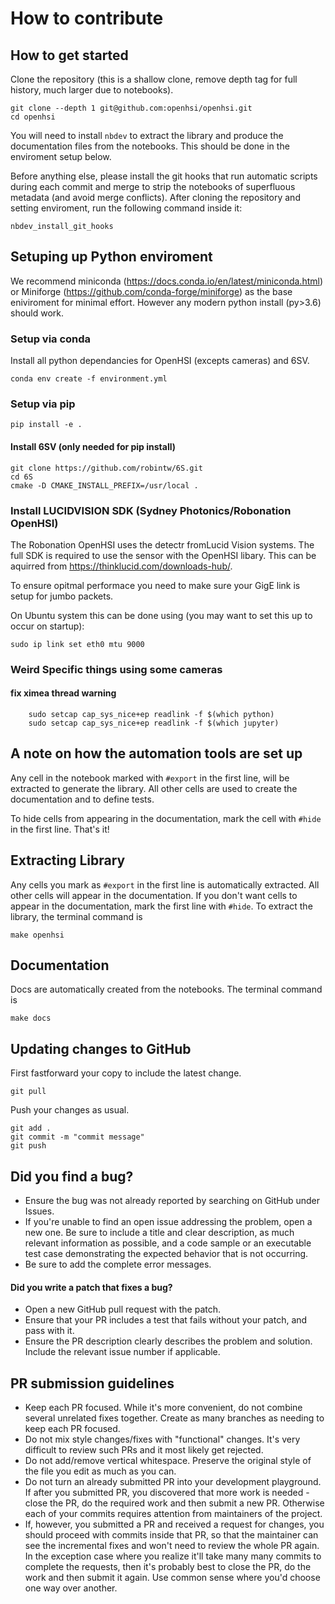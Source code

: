 # How to contribute

## How to get started

Clone the repository (this is a shallow clone, remove depth tag for full history, much larger due to notebooks).
```
git clone --depth 1 git@github.com:openhsi/openhsi.git
cd openhsi
```

You will need to install `nbdev` to extract the library and produce the documentation files from the notebooks. This should be done in the enviroment setup below.

Before anything else, please install the git hooks that run automatic scripts during each commit and merge to strip the notebooks of superfluous metadata (and avoid merge conflicts). After cloning the repository and setting enviroment, run the following command inside it:
```
nbdev_install_git_hooks
```

## Setuping up Python enviroment

We recommend miniconda (https://docs.conda.io/en/latest/miniconda.html) or Miniforge (https://github.com/conda-forge/miniforge) as the base eniviroment for minimal effort. However any modern python install (py>3.6) should work.

### Setup via conda
Install all python dependancies for OpenHSI (excepts cameras) and 6SV.

    conda env create -f environment.yml

### Setup via pip

    pip install -e .

#### Install 6SV (only needed for pip install)

    git clone https://github.com/robintw/6S.git
    cd 6S
    cmake -D CMAKE_INSTALL_PREFIX=/usr/local .


### Install LUCIDVISION SDK (Sydney Photonics/Robonation OpenHSI)
The Robonation OpenHSI uses the detectr fromLucid Vision systems. The full SDK is required to use the sensor with the OpenHSI libary. This can be aquirred from https://thinklucid.com/downloads-hub/.

To ensure opitmal performace you need to make sure your GigE link is setup for jumbo packets.

On Ubuntu system this can be done using (you may want to set this up to occur on startup):
    
    sudo ip link set eth0 mtu 9000


### Weird Specific things using some cameras

#### fix ximea thread warning
```
    sudo setcap cap_sys_nice+ep readlink -f $(which python)
    sudo setcap cap_sys_nice+ep readlink -f $(which jupyter)
```

## A note on how the automation tools are set up

Any cell in the notebook marked with `#export` in the first line, will be extracted to generate the library. All other cells are used to create the documentation and to define tests. 

To hide cells from appearing in the documentation, mark the cell with `#hide` in the first line. That's it!

## Extracting Library
Any cells you mark as `#export` in the first line is automatically extracted. All other cells will appear in the documentation. If you don't want cells to appear in the documentation, mark the first line with `#hide`. To extract the library, the terminal command is
```
make openhsi
```

## Documentation

Docs are automatically created from the notebooks. The terminal command is
```
make docs
```


## Updating changes to GitHub

First fastforward your copy to include the latest change.
```
git pull
```

Push your changes as usual.
```
git add .
git commit -m "commit message"
git push
```


## Did you find a bug?

* Ensure the bug was not already reported by searching on GitHub under Issues.
* If you're unable to find an open issue addressing the problem, open a new one. Be sure to include a title and clear description, as much relevant information as possible, and a code sample or an executable test case demonstrating the expected behavior that is not occurring.
* Be sure to add the complete error messages.

#### Did you write a patch that fixes a bug?

* Open a new GitHub pull request with the patch.
* Ensure that your PR includes a test that fails without your patch, and pass with it.
* Ensure the PR description clearly describes the problem and solution. Include the relevant issue number if applicable.

## PR submission guidelines

* Keep each PR focused. While it's more convenient, do not combine several unrelated fixes together. Create as many branches as needing to keep each PR focused.
* Do not mix style changes/fixes with "functional" changes. It's very difficult to review such PRs and it most likely get rejected.
* Do not add/remove vertical whitespace. Preserve the original style of the file you edit as much as you can.
* Do not turn an already submitted PR into your development playground. If after you submitted PR, you discovered that more work is needed - close the PR, do the required work and then submit a new PR. Otherwise each of your commits requires attention from maintainers of the project.
* If, however, you submitted a PR and received a request for changes, you should proceed with commits inside that PR, so that the maintainer can see the incremental fixes and won't need to review the whole PR again. In the exception case where you realize it'll take many many commits to complete the requests, then it's probably best to close the PR, do the work and then submit it again. Use common sense where you'd choose one way over another.



